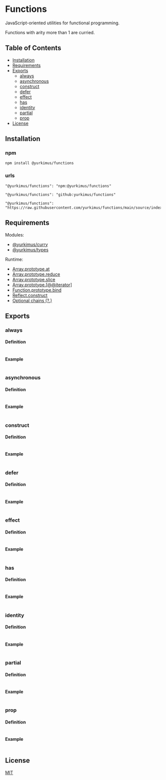 # Functions

JavaScript-oriented utilities for functional programming.

Functions with arity more than 1 are curried.

## Table of Contents

- [Installation](#installation)
- [Requirements](#requirements)
- [Exports](#exports)
  - [always](#always)
  - [asynchronous](#asynchronous)
  - [construct](#construct)
  - [defer](#defer)
  - [effect](#effect)
  - [has](#has)
  - [identity](#identity)
  - [partial](#partial)
  - [prop](#prop)
- [License](#license)

## Installation

### npm

```
npm install @yurkimus/functions
```

### urls

```
"@yurkimus/functions": "npm:@yurkimus/functions"
```

```
"@yurkimus/functions": "github:yurkimus/functions"
```

```
"@yurkimus/functions": "https://raw.githubusercontent.com/yurkimus/functions/main/source/index.js"
```

## Requirements

Modules:

- [@yurkimus/curry](https://github.com/yurkimus/curry)
- [@yurkimus/types](https://github.com/yurkimus/types)

Runtime:

- [Array.prototype.at](https://262.ecma-international.org/15.0/index.html#sec-array.prototype.at)
- [Array.prototype.reduce](https://262.ecma-international.org/15.0/index.html#sec-array.prototype.reduce)
- [Array.prototype.slice](https://262.ecma-international.org/15.0/index.html#sec-array.prototype.slice)
- [Array.prototype.[@@iterator]](https://262.ecma-international.org/15.0/index.html#sec-array.prototype-@@iterator)
- [Function.prototype.bind](https://262.ecma-international.org/15.0/index.html#sec-function.prototype.bind)
- [Reflect.construct](https://262.ecma-international.org/15.0/index.html#sec-reflect.construct)
- [Optional chains (?.)](https://262.ecma-international.org/15.0/index.html#sec-optional-chains)

## Exports

### always

#### Definition

```js
```

#### Example

```js
```

### asynchronous

#### Definition

```js
```

#### Example

```js
```

### construct

#### Definition

```js
```

#### Example

```js
```

### defer

#### Definition

```js
```

#### Example

```js
```

### effect

#### Definition

```js
```

#### Example

```js
```

### has

#### Definition

```js
```

#### Example

```js
```

### identity

#### Definition

```js
```

#### Example

```js
```

### partial

#### Definition

```js
```

#### Example

```js
```

### prop

#### Definition

```js
```

#### Example

```js
```

## License

[MIT](LICENSE)
